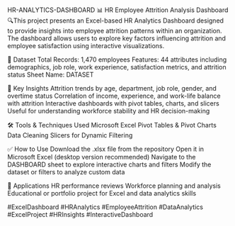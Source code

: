 HR-ANALYTICS-DASHBOARD
📊 HR Employee Attrition Analysis Dashboard 🔍This project presents an Excel-based HR Analytics Dashboard designed to provide insights into employee attrition patterns within an organization. The dashboard allows users to explore key factors influencing attrition and employee satisfaction using interactive visualizations.

📁 Dataset
Total Records: 1,470 employees
Features: 44 attributes including demographics, job role, work experience, satisfaction metrics, and attrition status
Sheet Name: DATASET

🎯 Key Insights
Attrition trends by age, department, job role, gender, and overtime status
Correlation of income, experience, and work-life balance with attrition
Interactive dashboards with pivot tables, charts, and slicers
Useful for understanding workforce stability and HR decision-making

🛠 Tools & Techniques Used
Microsoft Excel
Pivot Tables & Pivot Charts
Data Cleaning
Slicers for Dynamic Filtering

✅ How to Use
Download the .xlsx file from the repository
Open it in Microsoft Excel (desktop version recommended)
Navigate to the DASHBOARD sheet to explore interactive charts and filters
Modify the dataset or filters to analyze custom data

📌 Applications
HR performance reviews
Workforce planning and analysis
Educational or portfolio project for Excel and data analytics skills








#ExcelDashboard #HRAnalytics #EmployeeAttrition #DataAnalytics #ExcelProject #HRInsights #InteractiveDashboard
